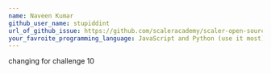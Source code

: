 ```yaml
---
name: Naveen Kumar
github_user_name: stupiddint
url_of_github_issue: https://github.com/scaleracademy/scaler-open-source-september-challenge/issues/3 
your_favroite_programming_language: JavaScript and Python (use it most)
---
```


changing for challenge 10